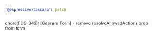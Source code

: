```yaml
---
'@espressive/cascara': patch
---
```


chore(FDS-346): [Cascara Form] - remove resolveAllowedActions prop from form

